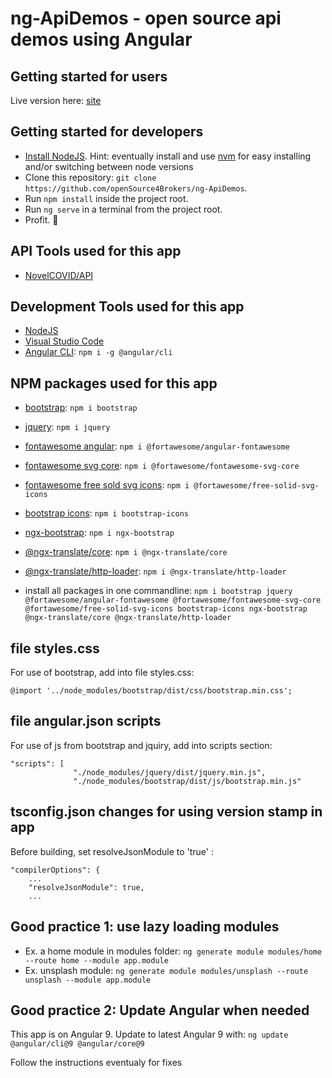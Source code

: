 # ng-ApiDemos - open source api demos using Angular
## Getting started for users
Live version here: [site](https://apidemos.vsoft.be)

## Getting started for developers
- [Install NodeJS](https://nodejs.org/). Hint: eventually install and use [nvm](https://medium.com/@Joachim8675309/installing-node-js-with-nvm-4dc469c977d9) for easy installing and/or switching between node versions
- Clone this repository: `git clone https://github.com/openSource4Brokers/ng-ApiDemos`.
- Run `npm install` inside the project root.
- Run `ng serve` in a terminal from the project root.
- Profit. :tada:
## API Tools used for this app
- [NovelCOVID/API](https://github.com/novelcovid/api)
## Development Tools used for this app
- [NodeJS](https://nodejs.org/)
- [Visual Studio Code](https://code.visualstudio.com/)
- [Angular CLI](https://www.npmjs.com/package/@angular/cli): `npm i -g @angular/cli`
## NPM packages used for this app
- [bootstrap](https://www.npmjs.com/package/bootstrap): `npm i bootstrap`
- [jquery](https://www.npmjs.com/package/jquery): `npm i jquery`
- [fontawesome angular](https://www.npmjs.com/package/@fortawesome/angular-fontawesome): `npm i @fortawesome/angular-fontawesome`
- [fontawesome svg core](https://www.npmjs.com/package/@fortawesome/fontawesome-svg-core): `npm i @fortawesome/fontawesome-svg-core`
- [fontawesome free sold svg icons](https://www.npmjs.com/package/@fortawesome/free-solid-svg-icons): `npm i @fortawesome/free-solid-svg-icons`
- [bootstrap icons](https://www.npmjs.com/package/bootstrap-icons): `npm i bootstrap-icons`
- [ngx-bootstrap](https://www.npmjs.com/package/ngx-bootstrap): `npm i ngx-bootstrap`
- [@ngx-translate/core](https://www.npmjs.com/package/@ngx-translate/core): `npm i @ngx-translate/core`
- [@ngx-translate/http-loader](https://www.npmjs.com/package/@ngx-translate/http-loader): `npm i @ngx-translate/http-loader`

- install all packages in one commandline: `npm i bootstrap jquery @fortawesome/angular-fontawesome @fortawesome/fontawesome-svg-core @fortawesome/free-solid-svg-icons bootstrap-icons ngx-bootstrap @ngx-translate/core @ngx-translate/http-loader`
## file styles.css
For use of bootstrap, add into file styles.css:

```
@import '../node_modules/bootstrap/dist/css/bootstrap.min.css';
```
## file angular.json scripts
For use of js from bootstrap and jquiry, add into scripts section:

```
"scripts": [
              "./node_modules/jquery/dist/jquery.min.js",
              "./node_modules/bootstrap/dist/js/bootstrap.min.js"
```
## tsconfig.json changes for using version stamp in app
Before building, set resolveJsonModule to 'true' :

```
"compilerOptions": {
    ...
    "resolveJsonModule": true,
    ...
```
## Good practice 1: use lazy loading modules
- Ex. a home module in modules folder: `ng generate module modules/home --route home --module app.module`
- Ex. unsplash module: `ng generate module modules/unsplash --route unsplash --module app.module`

## Good practice 2: Update Angular when needed
This app is on Angular 9.  Update to latest Angular 9 with:
`ng update @angular/cli@9 @angular/core@9`

Follow the instructions eventualy for fixes